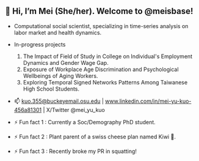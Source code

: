 ## 👋 Hi, I’m Mei (She/her). Welcome to @meisbase!

- Computational social scientist, specializing in time-series analysis on labor market and health dynamics. 
- In-progress projects

  1. The Impact of Field of Study in College on Individual's Employment Dynamics and Gender Wage Gap.
  2. Exposure of Workplace Age Discrimination and Psychological Wellbeings of Aging Workers.
  3. Exploring Temporal Signed Networks Patterns Among Taiwanese High School Students.
  
- 📫 kuo.355@buckeyemail.osu.edu | www.linkedin.com/in/mei-yu-kuo-456a81301 | X/Twitter @mei_yu_kuo
  
- ⚡ Fun fact 1 : Currently a Soc/Demography PhD student. 
- ⚡ Fun fact 2 : Plant parent of a swiss cheese plan named Kiwi 🌱.
- ⚡ Fun fact 3 : Recently broke my PR in squatting! 

<!---
meis-git/meis-git is a ✨ special ✨ repository because its `README.md` (this file) appears on your GitHub profile.
You can click the Preview link to take a look at your changes.
--->
